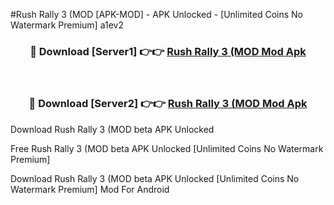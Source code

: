 #Rush Rally 3 (MOD [APK-MOD] - APK Unlocked - [Unlimited Coins No Watermark Premium] a1ev2



<div align="center">

<h3>🔴 Download [Server1] 👉👉 <a href="https://momento.my/?title=Rush_Rally_3_(MOD">Rush Rally 3 (MOD Mod Apk</a></h3><br>

<h3>🔴 Download [Server2] 👉👉 <a href="https://momento.my/?title=Rush_Rally_3_(MOD">Rush Rally 3 (MOD Mod Apk</a></h3>
</div>



Download Rush Rally 3 (MOD beta APK Unlocked

Free Rush Rally 3 (MOD beta APK Unlocked [Unlimited Coins No Watermark Premium]

Download Rush Rally 3 (MOD beta APK Unlocked [Unlimited Coins No Watermark Premium] Mod For Android
